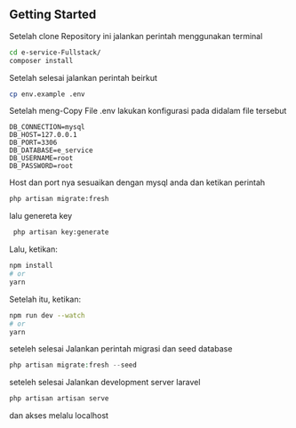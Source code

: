 ## Getting Started
Setelah clone Repository ini jalankan perintah menggunakan terminal
```bash
cd e-service-Fullstack/
composer install
```
Setelah selesai  jalankan perintah beirkut
```bash
cp env.example .env
```
Setelah meng-Copy File .env lakukan konfigurasi pada didalam file tersebut
```env
DB_CONNECTION=mysql
DB_HOST=127.0.0.1
DB_PORT=3306
DB_DATABASE=e_service
DB_USERNAME=root
DB_PASSWORD=root
```
Host dan port nya sesuaikan dengan mysql anda dan ketikan perintah
```bash
php artisan migrate:fresh
```
lalu genereta key
```bash
 php artisan key:generate
```
Lalu, ketikan:

```bash
npm install
# or
yarn
```

Setelah itu, ketikan:

```bash
npm run dev --watch
# or
yarn
```
seteleh selesai Jalankan perintah migrasi dan seed database
```php
php artisan migrate:fresh --seed
```
seteleh selesai Jalankan development server laravel
```php
php artisan artisan serve
```

dan akses melalu localhost
